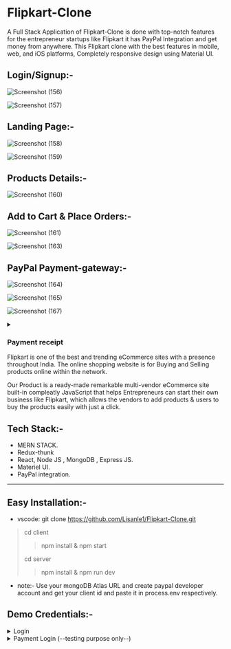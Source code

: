 # Flipkart-Clone
A Full Stack Application of Flipkart-Clone is done with top-notch features for the entrepreneur startups like Flipkart it has PayPal Integration and get money from anywhere. This Flipkart clone with the best features in mobile, web, and iOS platforms, Completely responsive design using Material UI.

## Login/Signup:-
![Screenshot (156)](https://user-images.githubusercontent.com/105549298/211061761-851a612b-f7c3-4a1e-95dd-d382f2a774f5.png)

![Screenshot (157)](https://user-images.githubusercontent.com/105549298/211061764-b64094be-f7a6-463b-a0ee-e69b740c3516.png)

## Landing Page:-

![Screenshot (158)](https://user-images.githubusercontent.com/105549298/211061768-073cdebe-4fce-4d4e-961f-470cebee5603.png)

![Screenshot (159)](https://user-images.githubusercontent.com/105549298/211061789-75ffd102-24b2-4915-8b34-ed5be205e3cd.png)

## Products Details:-

![Screenshot (160)](https://user-images.githubusercontent.com/105549298/211061801-243ce5dc-7e1e-4e3b-b467-e2f0ed3954f3.png)

## Add to Cart & Place Orders:-

![Screenshot (161)](https://user-images.githubusercontent.com/105549298/211061805-be36e5ba-6fd0-4d80-a92c-ff333abc7086.png)

![Screenshot (163)](https://user-images.githubusercontent.com/105549298/211061817-44ebb78c-93a5-4b3f-80c0-624a2b33ef3a.png)

## PayPal Payment-gateway:-

![Screenshot (164)](https://user-images.githubusercontent.com/105549298/211061821-fea860b9-c8fb-48e5-92d5-b6ec96eacafe.png)

![Screenshot (165)](https://user-images.githubusercontent.com/105549298/211061827-2400cbb3-e29d-4fdd-9abc-a1564d6735e9.png)

![Screenshot (167)](https://user-images.githubusercontent.com/105549298/211069485-52f055e6-796e-4eaf-97ab-b3054ace1a4d.png)

<Details>
<Summary><h3>Payment receipt</h3></Summary>

![2023-01-06 22 06 37 (1)](https://user-images.githubusercontent.com/105549298/211061746-6364129b-0ec6-40eb-bbd5-59b0c7e21c42.png)
</Details>
Flipkart is one of the best and trending eCommerce sites with a presence throughout India. The online shopping website is for Buying and Selling products online within the network.

Our Product is a ready-made remarkable multi-vendor eCommerce site built-in compleatly JavaScript that helps Entrepreneurs can start their own business like Flipkart, which allows the vendors to add products & users to buy the products easily with just a click.

## Tech Stack:-
* MERN STACK.
* Redux-thunk
* React, Node JS , MongoDB , Express JS.
* Materiel UI.
* PayPal integration.

<hr>

## Easy Installation:-

* vscode: git clone https://github.com/Lisanle1/Flipkart-Clone.git 

> cd client
> > npm install & npm start
> 
> cd server
> > npm install & npm run dev
> > 
- note:- Use your mongoDB Atlas URL and create paypal developer account and get your client id and paste it in process.env respectively.   

## Demo Credentials:-
<Details>
 <Summary>Login</Summary>
 
-  email: lisan@gmail.com
   password: lisan123
  
  </Details>
  
  <Details>

<Summary>Payment Login (--testing purpose only--)</Summary>

- email: test@business.examples.com
  password: paypaltest123

</Details>

